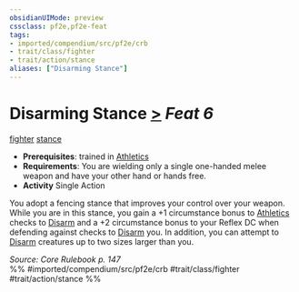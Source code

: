 ```yaml
---
obsidianUIMode: preview
cssclass: pf2e,pf2e-feat
tags:
- imported/compendium/src/pf2e/crb
- trait/class/fighter
- trait/action/stance
aliases: ["Disarming Stance"]
---
```

# Disarming Stance  [>](chapter-9-playing-the-game.md#Actions "Single Action") *Feat 6*  
[fighter](rules/traits/fighter.md)  [stance](stance.md)  

- **Prerequisites**: trained in [Athletics](../skills.md#Athletics)
- **Requirements**: You are wielding only a single one-handed melee weapon and have your other hand or hands free.
- **Activity** Single Action

You adopt a fencing stance that improves your control over your weapon. While you are in this stance, you gain a +1 circumstance bonus to [Athletics](../skills.md#Athletics) checks to [Disarm](rules/actions/disarm.md) and a +2 circumstance bonus to your Reflex DC when defending against checks to [Disarm](rules/actions/disarm.md) you. In addition, you can attempt to [Disarm](rules/actions/disarm.md) creatures up to two sizes larger than you.

*Source: Core Rulebook p. 147*  
%% #imported/compendium/src/pf2e/crb #trait/class/fighter #trait/action/stance %%